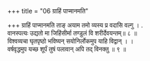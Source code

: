 +++
title = "06 ग्राहिं पाप्मानमति"

+++
ग्राहिं पाप्मानमति ताङ् अयाम तमो व्यस्य प्र वदासि वल्गु । .  
वानस्पत्यः उद्यतो मा जिहिंसीर्मा तण्डुलं वि शरीर्देवयन्तम्॥ ८ ॥  
विश्वव्यचा घृतपृष्ठो भविष्यन् सयोनिर्लोकमुप याहि विद्वान् । ।  
वर्षवृद्धमुप यच्छ शूर्पं तुषं पलावान् अपि तद् विनक्तु ॥ ९ ॥